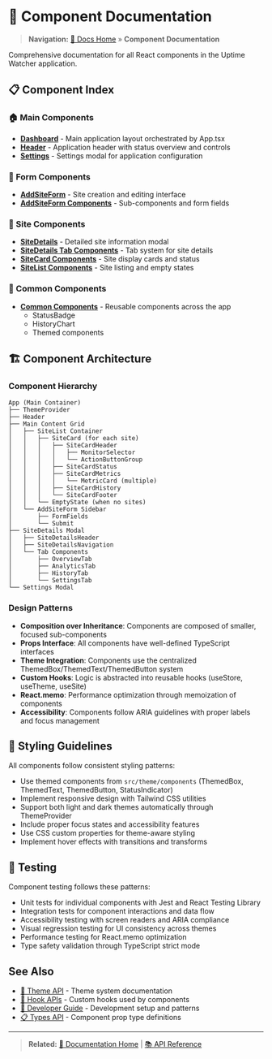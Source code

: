 # 🧩 Component Documentation

> **Navigation:** [📖 Docs Home](../README) » **Component Documentation**

Comprehensive documentation for all React components in the Uptime Watcher application.

## 📋 Component Index

### 🏠 Main Components

- **[Dashboard](Dashboard)** - Main application layout orchestrated by App.tsx
- **[Header](Header)** - Application header with status overview and controls
- **[Settings](Settings)** - Settings modal for application configuration

### 📝 Form Components

- **[AddSiteForm](AddSiteForm)** - Site creation and editing interface
- **[AddSiteForm Components](AddSiteForm-Components)** - Sub-components and form fields

### 🏢 Site Components

- **[SiteDetails](SiteDetails)** - Detailed site information modal
- **[SiteDetails Tab Components](SiteDetails-Tab-Components)** - Tab system for site details
- **[SiteCard Components](SiteCard-Components)** - Site display cards and status
- **[SiteList Components](SiteList-Components)** - Site listing and empty states

### 🔧 Common Components

- **[Common Components](Common-Components)** - Reusable components across the app
  - StatusBadge
  - HistoryChart
  - Themed components

## 🏗️ Component Architecture

### Component Hierarchy

```text
App (Main Container)
├── ThemeProvider
├── Header
├── Main Content Grid
│   ├── SiteList Container
│   │   ├── SiteCard (for each site)
│   │   │   ├── SiteCardHeader
│   │   │   │   ├── MonitorSelector
│   │   │   │   └── ActionButtonGroup
│   │   │   ├── SiteCardStatus
│   │   │   ├── SiteCardMetrics
│   │   │   │   └── MetricCard (multiple)
│   │   │   ├── SiteCardHistory
│   │   │   └── SiteCardFooter
│   │   └── EmptyState (when no sites)
│   └── AddSiteForm Sidebar
│       ├── FormFields
│       └── Submit
├── SiteDetails Modal
│   ├── SiteDetailsHeader
│   ├── SiteDetailsNavigation
│   └── Tab Components
│       ├── OverviewTab
│       ├── AnalyticsTab
│       ├── HistoryTab
│       └── SettingsTab
└── Settings Modal
```

### Design Patterns

- **Composition over Inheritance**: Components are composed of smaller, focused sub-components
- **Props Interface**: All components have well-defined TypeScript interfaces
- **Theme Integration**: Components use the centralized ThemedBox/ThemedText/ThemedButton system
- **Custom Hooks**: Logic is abstracted into reusable hooks (useStore, useTheme, useSite)
- **React.memo**: Performance optimization through memoization of components
- **Accessibility**: Components follow ARIA guidelines with proper labels and focus management

## 🎨 Styling Guidelines

All components follow consistent styling patterns:

- Use themed components from `src/theme/components` (ThemedBox, ThemedText, ThemedButton, StatusIndicator)
- Implement responsive design with Tailwind CSS utilities
- Support both light and dark themes automatically through ThemeProvider
- Include proper focus states and accessibility features
- Use CSS custom properties for theme-aware styling
- Implement hover effects with transitions and transforms

## 🧪 Testing

Component testing follows these patterns:

- Unit tests for individual components with Jest and React Testing Library
- Integration tests for component interactions and data flow
- Accessibility testing with screen readers and ARIA compliance
- Visual regression testing for UI consistency across themes
- Performance testing for React.memo optimization
- Type safety validation through TypeScript strict mode

## See Also

- [🎨 Theme API](../api/theme-api) - Theme system documentation
- [🧩 Hook APIs](../api/hook-apis) - Custom hooks used by components
- [🚀 Developer Guide](../guides/Developer-Guide) - Development setup and patterns
- [📋 Types API](../api/types-api) - Component prop type definitions

---

> **Related:** [📖 Documentation Home](../README) | [📚 API Reference](../api/README)
